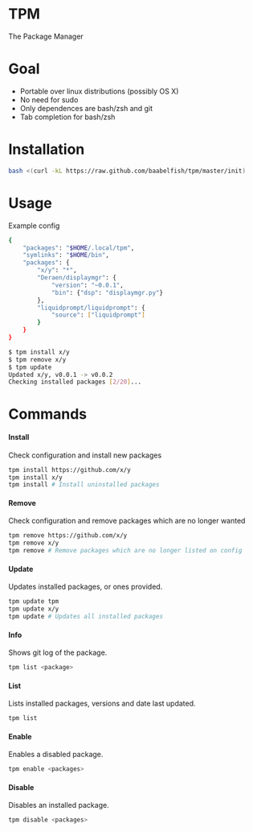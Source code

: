 TPM
===

The Package Manager

# Goal
- Portable over linux distributions (possibly OS X)
- No need for sudo
- Only dependences are bash/zsh and git
- Tab completion for bash/zsh

# Installation
```bash
bash <(curl -kL https://raw.github.com/baabelfish/tpm/master/init)
```

# Usage

Example config
```bash
{
    "packages": "$HOME/.local/tpm",
    "symlinks": "$HOME/bin",
    "packages": {
        "x/y": "*",
        "Deraen/displaymgr": {
            "version": "~0.0.1",
            "bin": {"dsp": "displaymgr.py"}
        },
        "liquidprompt/liquidprompt": {
            "source": ["liquidprompt"]
        }
    }
}
```

```bash
$ tpm install x/y
$ tpm remove x/y
$ tpm update
Updated x/y, v0.0.1 -> v0.0.2
Checking installed packages [2/20]...
```

# Commands

#### Install
Check configuration and install new packages
```bash
tpm install https://github.com/x/y
tpm install x/y
tpm install # Install uninstalled packages
```

#### Remove
Check configuration and remove packages which are no longer wanted
```bash
tpm remove https://github.com/x/y
tpm remove x/y
tpm remove # Remove packages which are no longer listed on config
```

#### Update
Updates installed packages, or ones provided.
```bash
tpm update tpm
tpm update x/y
tpm update # Updates all installed packages
```

#### Info
Shows git log of the package.
```bash
tpm list <package>
```

#### List
Lists installed packages, versions and date last updated.
```bash
tpm list
```

#### Enable
Enables a disabled package.
```bash
tpm enable <packages>
```

#### Disable
Disables an installed package.
```bash
tpm disable <packages>
```
